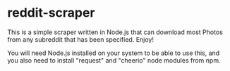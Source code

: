 # reddit-scraper
This is a simple scraper written in Node.js that can download most Photos from any subreddit that has been specified. Enjoy!

You will need Node.js installed on your system to be able to use this, and you also need to install "request" and "cheerio" node modules from npm.
